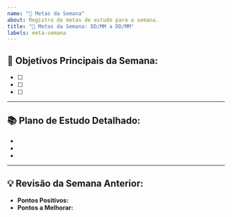 ```yaml
---
name: "🎯 Metas da Semana"
about: Registro de metas de estudo para a semana.
title: "🎯 Metas da Semana: DD/MM a DD/MM"
labels: meta-semana
---
```


## 🌟 Objetivos Principais da Semana:

- [ ] 
- [ ] 
- [ ] 

---

## 📚 Plano de Estudo Detalhado:

-
-
-

---

## 💡 Revisão da Semana Anterior:

- **Pontos Positivos:** 
- **Pontos a Melhorar:** 
